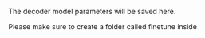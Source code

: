 The decoder model parameters will be saved here.

Please make sure to create a folder called finetune inside